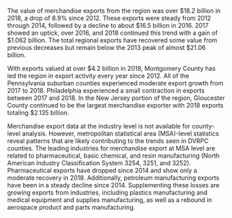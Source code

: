 The value of merchandise exports from the region was over $18.2 billion in 2018, a drop of 8.9% since 2012. These exports were steady from 2012 through 2014, followed by a decline to about $16.5 billion in 2016. 2017 showed an uptick, over 2016, and 2018 continued this trend with a gain of $1.062 billion. The total regional exports have recovered some value from previous decreases but remain below the 2013 peak of almost $21.06 billion.

With exports valued at over $4.2 billion in 2018, Montgomery County has led the region in export activity every year since 2012. All of the Pennsylvania suburban counties experienced moderate export growth from 2017 to 2018. Philadelphia experienced a small contraction in exports between 2017 and 2018. In the New Jersey portion of the region, Gloucester County continued to be the largest merchandise exporter with 2018 exports totaling $2.135 billion.

Merchandise export data at the industry level is not available for county-level analysis. However, metropolitan statistical area (MSA)-level statistics reveal patterns that are likely contributing to the trends seen in DVRPC counties. The leading industries for merchandise export at MSA level are related to pharmaceutical, basic chemical, and resin manufacturing (North American Industry Classification System 3254, 3251, and 3252). Pharmaceutical exports have dropped since 2014 and show only a moderate recovery in 2018. Additionally, petroleum manufacturing exports have been in a steady decline since 2014. Supplementing these losses are growing exports from industries, including plastics manufacturing and medical equipment and supplies manufacturing, as well as a rebound in aerospace product and parts manufacturing.